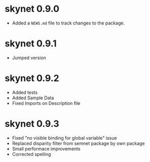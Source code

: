 # skynet 0.9.0

* Added a `NEWS.md` file to track changes to the package.

# skynet 0.9.1

* Jumped version

# skynet 0.9.2

* Added tests
* Added Sample Data
* Fixed Imports on Description file

# skynet 0.9.3

* Fixed "no visible binding for global variable" issue
* Replaced disparity filter from semnet package by own package
* Small performace improvements
* Corrected spelling





